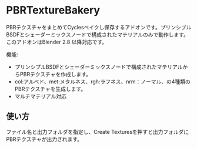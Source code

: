 # PBRTextureBakery
PBRテクスチャをまとめてCyclesベイクし保存するアドオンです。プリンシプルBSDFとシェーダーミックスノードで構成されたマテリアルのみで動作します。
このアドオンはBlender 2.8 以降対応です。

機能:
- プリンシプルBSDFとシェーダーミックスノードで構成されたマテリアルからPBRテクスチャを作成します。
- col:アルベド、met:メタルネス、rgh:ラフネス、nrm：ノーマル、の4種類のPBRテクスチャを生成します。
- マルチマテリアル対応

## 使い方
ファイル名と出力フォルダを指定し、Create Texturesを押すと出力フォルダにPBRテクスチャが出力されます。
